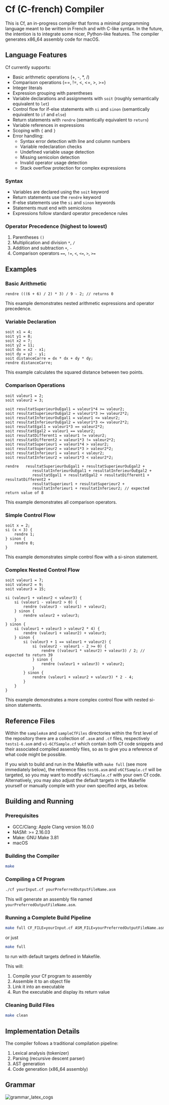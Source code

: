 # Cf (C-french) Compiler

This is Cf, an in-progress compiler that forms a minimal programming language meant to be written in French and with C-like syntax. In the future, the intention is to integrate some nicer, Python-like features. The compiler generates x86_64 assembly code for macOS.

## Language Features

Cf currently supports:

- Basic arithmetic operations (+, -, \*, /)
- Comparison operations (==, !=, <, <=, >, >=)
- Integer literals
- Expression grouping with parentheses
- Variable declarations and assignments with `soit` (roughly semantically equivalent to `let`)
- Control flow for if-else statements with `si` and `sinon` (semantically equivalent to `if` and `else`)
- Return statements with `rendre` (semantically equivalent to `return`)
- Variable references in expressions
- Scoping with `{` and `}`
- Error handling:
  - Syntax error detection with line and column numbers
  - Variable redeclaration checks
  - Undefined variable usage detection
  - Missing semicolon detection
  - Invalid operator usage detection
  - Stack overflow protection for complex expressions

### Syntax

- Variables are declared using the `soit` keyword
- Return statements use the `rendre` keyword
- If-else statements use the `si` and `sinon` keywords
- Statements must end with semicolons
- Expressions follow standard operator precedence rules

### Operator Precedence (highest to lowest)

1. Parentheses `()`
2. Multiplication and division `*`, `/`
3. Addition and subtraction `+`, `-`
4. Comparison operators `==`, `!=`, `<`, `<=`, `>`, `>=`

## Examples

### Basic Arithmetic

```Cf
rendre (((6 + 6) / 2) * 3) / 9 - 2; // returns 0
```

This example demonstrates nested arithmetic expressions and operator precedence.

### Variable Declaration

```Cf
soit x1 = 4;
soit y1 = 8;
soit x2 = 7;
soit y2 = 11;
soit dx = x2 - x1;
soit dy = y2 - y1;
soit distanceCarre = dx * dx + dy * dy;
rendre distanceCarre;
```

This example calculates the squared distance between two points.

### Comparison Operations

```Cf
soit valeur1 = 2;
soit valeur2 = 3;

soit resultatSuperieurOuEgal1 = valeur1*4 >= valeur2;
soit resultatSuperieurOuEgal2 = valeur1*3 >= valeur2*2;
soit resultatInferieurOuEgal1 = valeur1 <= valeur2;
soit resultatInferieurOuEgal2 = valeur1*3 <= valeur2*2;
soit resultatEgal1 = valeur1*3 == valeur2*2;
soit resultatEgal2 = valeur1 == valeur2;
soit resultatDifferent1 = valeur1 != valeur2;
soit resultatDifferent2 = valeur1*3 != valeur2*2;
soit resultatSuperieur1 = valeur1*4 > valeur2;
soit resultatSuperieur2 = valeur1*3 > valeur2*2;
soit resultatInferieur1 = valeur1 < valeur2;
soit resultatInferieur2 = valeur1*3 < valeur2*2;

rendre   resultatSuperieurOuEgal1 + resultatSuperieurOuEgal2 +
            resultatInferieurOuEgal1 + resultatInferieurOuEgal2 +
            resultatEgal1 + resultatEgal2 + resultatDifferent1 + resultatDifferent2 +
            resultatSuperieur1 + resultatSuperieur2 +
            resultatInferieur1 + resultatInferieur2; // expected return value of 8
```

This example demonstrates all comparison operators.

### Simple Control Flow

```Cf
soit x = 2;
si (x < 3) {
    rendre 1;
} sinon {
    rendre 0;
}
```

This example demonstrates simple control flow with a si-sinon statement.

### Complex Nested Control Flow

```Cf
soit valeur1 = 7;
soit valeur2 = 9;
soit valeur3 = 15;

si (valeur1 + valeur2 < valeur3) {
    si (valeur1 - valeur2 > 0) {
        rendre (valeur3 - valeur1) + valeur2;
    } sinon {
        rendre valeur2 + valeur3;
    }
} sinon {
    si (valeur1 + valeur3 > valeur2 * 4) {
        rendre (valeur1 + valeur2) + valeur3;
    } sinon {
        si (valeur3 + 1 == valeur1 + valeur2) {
            si (valeur2 - valeur1 - 2 >= 0) {
                rendre ((valeur1 * valeur2) + valeur3) / 2; // expected to return 39
            } sinon {
                rendre (valeur1 + valeur3) + valeur2;
            }
        } sinon {
            rendre (valeur1 + valeur2 + valeur3) * 2 - 4;
        }
    }
}
```

This example demonstrates a more complex control flow with nested si-sinon statements.

## Reference Files

Within the `sampleAsm` and `sampleCfFiles` directories within the first level of the repository there are a collection of `.asm` and `.cf` files, respectively `tests1-6.asm` and `v1-6CfSample.cf` which contain both Cf code snippets and their associated compiled assembly files, so as to give you a reference of what code might be possible.

If you wish to build and run in the Makefile with `make full` (see more immediately below), the reference files `test6.asm` and `v6CfSample.cf` will be targeted, so you may want to modify `v6CfSample.cf` with your own Cf code. Alternatively, you may also adjust the default targets in the Makefile yourself or manually compile with your own specified args, as below.

## Building and Running

### Prerequisites

- GCC/Clang: Apple Clang version 16.0.0
- NASM: >= 2.16.03
- Make: GNU Make 3.81
- macOS

### Building the Compiler

```bash
make
```

### Compiling a Cf Program

```bash
./cf yourInput.cf yourPreferredOutputFileName.asm
```

This will generate an assembly file named `yourPreferredOutputFileName.asm`.

### Running a Complete Build Pipeline

```bash
make full CF_FILE=yourInput.cf ASM_FILE=yourPreferredOutputFileName.asm
```

or just

```bash
make full
```

to run with default targets defined in Makefile.

This will:

1. Compile your Cf program to assembly
2. Assemble it to an object file
3. Link it into an executable
4. Run the executable and display its return value

### Cleaning Build Files

```bash
make clean
```

## Implementation Details

The compiler follows a traditional compilation pipeline:

1. Lexical analysis (tokenizer)
2. Parsing (recursive descent parser)
3. AST generation
4. Code generation (x86_64 assembly)

## Grammar

<!-- $$
\begin{align*}
  \text{program} &\to \text{statement}* \text{ EOF} \\
\text{statement} &\to \text{return} \;|\; \text{varDecl} \;|\; \text{ifStmt} \;|\; \text{expr} \\
  \text{return} &\to [rendre]\text{ expr [;]} \\
  \text{varDecl} &\to [soit]\text{ identifier [=] expr [;]} \\
\text{ifStmt} &\to [si][(]\text{expr}[)][\text{\{}]\text{statement}*[\text{\}}]([sinon][\text{\{}]\text{statement}*[\text{\}}])?\\
  \text{expr} &\to \text{arithmetic}\ ((\text{==}|\text{!=}|< |\leq |> |\geq )\text{ arithmetic})* \\
 \text{arithmetic} &\to \text{term}\ (([+]|[-])\text{ term})* \\
  \text{term} &\to \text{factor}\ (([*]|[/])\text{ factor})* \\
  \text{factor} &\to [(]\text{ expr }[)] \;|\; \text{primary} \\
  \text{primary} &\to \text{number} \;|\; \text{identifier}\\
\text{identifier} &\to \text{letter}\ (([\text{letter}]|[\text{digit}])* \\
\text{number} &\to \text{digit} \\
\text{letter} &\to \text{[a-zA-Z]} \\
\text{digit} &\to \text{[0-9]}
\end{align*}
$$ -->

![grammar_latex_cogs](https://latex.codecogs.com/png.image?%5Cinline%20%5Clarge%20%5Cdpi%7B150%7D%5Cbg%7Bblack%7D$$%5Cbegin%7Balign*%7D%5Ctext%7Bprogram%7D&%5Cto%5Ctext%7Bstatement%7D*%5Ctext%7BEOF%7D%5C%5C%5Ctext%7Bstatement%7D&%5Cto%5Ctext%7Breturn%7D%5C;%7C%5C;%5Ctext%7BvarDecl%7D%5C;%7C%5C;%5Ctext%7BifStmt%7D%5C;%7C%5C;%5Ctext%7Bexpr%7D%5C%5C%5Ctext%7Breturn%7D&%5Cto%5Brendre%5D%5Ctext%7Bexpr%5B;%5D%7D%5C%5C%5Ctext%7BvarDecl%7D&%5Cto%5Bsoit%5D%5Ctext%7Bidentifier%5B=%5Dexpr%5B;%5D%7D%5C%5C%5Ctext%7BifStmt%7D&%5Cto%5Bsi%5D%5B%28%5D%5Ctext%7Bexpr%7D%5B%29%5D%5B%5Ctext%7B%5C%7B%7D%5D%5Ctext%7Bstatement%7D*%5B%5Ctext%7B%5C%7D%7D%5D%28%5Bsinon%5D%5B%5Ctext%7B%5C%7B%7D%5D%5Ctext%7Bstatement%7D*%5B%5Ctext%7B%5C%7D%7D%5D%29?%5C%5C%5Ctext%7Bexpr%7D&%5Cto%5Ctext%7Barithmetic%7D%5C%28%28%5Ctext%7B==%7D%7C%5Ctext%7B!=%7D%7C%3C%7C%5Cleq%7C%3E%7C%5Cgeq%29%5Ctext%7Barithmetic%7D%29*%5C%5C%5Ctext%7Barithmetic%7D&%5Cto%5Ctext%7Bterm%7D%5C%28%28%5B+%5D%7C%5B-%5D%29%5Ctext%7Bterm%7D%29*%5C%5C%5Ctext%7Bterm%7D&%5Cto%5Ctext%7Bfactor%7D%5C%28%28%5B*%5D%7C%5B/%5D%29%5Ctext%7Bfactor%7D%29*%5C%5C%5Ctext%7Bfactor%7D&%5Cto%5B%28%5D%5Ctext%7Bexpr%7D%5B%29%5D%5C;%7C%5C;%5Ctext%7Bprimary%7D%5C%5C%5Ctext%7Bprimary%7D&%5Cto%5Ctext%7Bnumber%7D%5C;%7C%5C;%5Ctext%7Bidentifier%7D%5C%5C%5Ctext%7Bidentifier%7D&%5Cto%5Ctext%7Bletter%7D%5C%28%28%5B%5Ctext%7Bletter%7D%5D%7C%5B%5Ctext%7Bdigit%7D%5D%29*%5C%5C%5Ctext%7Bnumber%7D&%5Cto%5Ctext%7Bdigit%7D%5C%5C%5Ctext%7Bletter%7D&%5Cto%5Ctext%7B%5Ba-zA-Z%5D%7D%5C%5C%5Ctext%7Bdigit%7D&%5Cto%5Ctext%7B%5B0-9%5D%7D%5Cend%7Balign*%7D$$)
